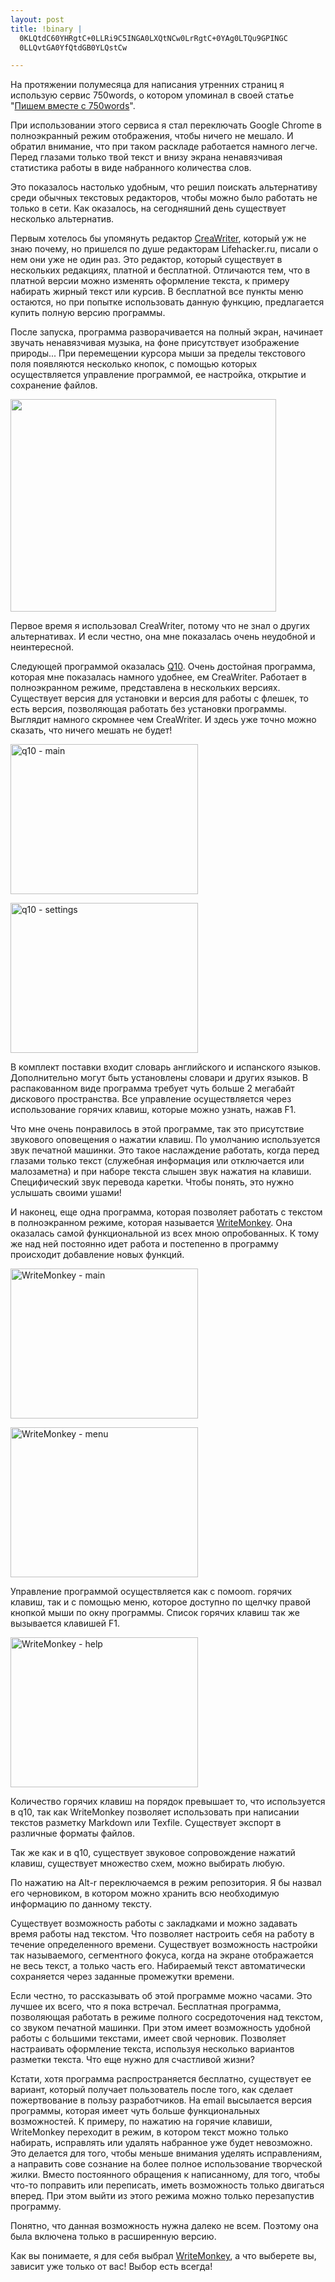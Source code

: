```yaml
--- 
layout: post
title: !binary |
  0KLQtdC60YHRgtC+0LLRi9C5INGA0LXQtNCw0LrRgtC+0YAg0LTQu9GPINGC
  0LLQvtGA0YfQtdGB0YLQstCw

---
```

На протяжении полумесяца для написания утренних страниц я использую сервис 750words, о котором упоминал в своей статье "<a href="http://www.juev.ru/2010/06/19/pishem-vmeste-s-750words/" target="_blank">Пишем вместе с 750words</a>".

При использовании этого сервиса я стал переключать Google Chrome в полноэкранный режим отображения, чтобы ничего не мешало. И обратил внимание, что при таком раскладе работается намного легче. Перед глазами только твой текст и внизу экрана ненавязчивая статистика работы в виде набранного количества слов.

Это показалось настолько удобным, что решил поискать альтернативу среди обычных текстовых редакторов, чтобы можно было работать не только в сети. Как оказалось, на сегодняшний день существует несколько альтернатив.

Первым хотелось бы упомянуть редактор <a href="http://www.creawriter.com/" target="_blank">CreaWriter</a>, который уж не знаю почему, но пришелся по душе редакторам Lifehacker.ru, писали о нем они уже не один раз. Это редактор, который существует в нескольких редакциях, платной и бесплатной. Отличаются тем, что в платной версии можно изменять оформление текста, к примеру набирать жирный текст или курсив. В бесплатной все пункты меню остаются, но при попытке использовать данную функцию, предлагается купить полную версию программы.

После запуска, программа разворачивается на полный экран, начинает звучать ненавязчивая музыка, на фоне присутствует изображение природы... При перемещении курсора мыши за пределы текстового поля появляются несколько кнопок, с помощью которых осуществляется управление программой, ее настройка, открытие и сохранение файлов.

<a href="http://static.juev.ru/2010/06/CreaWriter.png"><img class="aligncenter size-full wp-image-1077" title="CreaWriter" src="http://static.juev.ru/2010/06/CreaWriter.png" alt="" width="425" height="340" /></a>

Первое время я использовал CreaWriter, потому что не знал о других альтернативах. И если честно, она мне показалась очень неудобной и неинтересной.

Следующей программой оказалась <a href="http://www.baara.com/q10/" target="_blank">Q10</a>. Очень достойная программа, которая мне показалась намного удобнее, ем CreaWriter. Работает в полноэкранном режиме, представлена в нескольких версиях. Существует версия для установки и версия для работы с флешек, то есть версия, позволяющая работать без установки программы. Выглядит намного скромнее чем CreaWriter. И здесь уже точно можно сказать, что ничего мешать не будет!

<a href="http://static.juev.ru/2010/06/q10-main.png"><img class="size-medium wp-image-1078" title="q10 - main" src="http://static.juev.ru/2010/06/q10-main-300x240.png" alt="q10 - main" width="300" height="240" /></a>

<a href="http://static.juev.ru/2010/06/q10-settings.png"><img class="size-medium wp-image-1079" title="q10 - settings" src="http://static.juev.ru/2010/06/q10-settings-300x240.png" alt="q10 - settings" width="300" height="240" /></a>

В комплект поставки входит словарь английского и испанского языков. Дополнительно могут быть установлены словари и других языков. В распакованном виде программа требует чуть больше 2 мегабайт дискового пространства. Все управление осуществляется через использование горячих клавиш, которые можно узнать, нажав F1.

Что мне очень понравилось в этой программе, так это присутствие звукового оповещения о нажатии клавиш. По умолчанию используется звук печатной машинки. Это такое наслаждение работать, когда перед глазами только текст (служебная информация или отключается или малозаметна) и при наборе текста слышен звук нажатия на клавиши. Специфический звук перевода каретки. Чтобы понять, это нужно услышать своими ушами!

И наконец, еще одна программа, которая позволяет работать с текстом в полноэкранном режиме, которая называется <a href="http://writemonkey.com/" target="_blank">WriteMonkey</a>. Она оказалась самой функциональной из всех мною опробованных. К тому же над ней постоянно идет работа и постепенно в программу происходит добавление новых функций.

<a href="http://static.juev.ru/2010/06/WriteMonkey-main.png"><img class="size-medium wp-image-1080" title="WriteMonkey - main" src="http://static.juev.ru/2010/06/WriteMonkey-main-300x240.png" alt="WriteMonkey - main" width="300" height="240" /></a>

<a href="http://static.juev.ru/2010/06/WriteMonkey-Settings.png"><img class="size-medium wp-image-1081" title="WriteMonkey - menu" src="http://static.juev.ru/2010/06/WriteMonkey-Settings-300x240.png" alt="WriteMonkey - menu" width="300" height="240" /></a>

Управление программой осуществляется как с помоom. горячих клавиш, так и с помощью меню, которое доступно по щелчку правой кнопкой мыши по окну программы. Список горячих клавиш так же вызывается клавишей F1.

<a href="http://static.juev.ru/2010/06/WriteMonkey-help.png"><img class="size-medium wp-image-1082" title="WriteMonkey - help" src="http://static.juev.ru/2010/06/WriteMonkey-help-300x240.png" alt="WriteMonkey - help" width="300" height="240" /></a>

Количество горячих клавиш на порядок превышает то, что используется в q10, так как WriteMonkey позволяет использовать при написании текстов разметку Markdown или Texfile. Существует экспорт в различные форматы файлов.

Так же как и в q10, существует звуковое сопровождение нажатий клавиш, существует множество схем, можно выбирать любую.

По нажатию на Alt-r переключаемся в режим репозитория. Я бы назвал его черновиком, в котором можно хранить всю необходимую информацию по данному тексту.

Существует возможность работы с закладками и можно задавать время работы над текстом. Что позволяет настроить себя на работу в течение определенного времени. Существует возможность настройки так называемого, сегментного фокуса, когда на экране отображается не весь текст, а только часть его. Набираемый текст автоматически сохраняется через заданные промежутки времени.

Если честно, то рассказывать об этой программе можно часами. Это лучшее их всего, что я пока встречал. Бесплатная программа, позволяющая работать в режиме полного сосредоточения над текстом, со звуком печатной машинки. При этом имеет возможность удобной работы с большими текстами, имеет свой черновик. Позволяет настраивать оформление текста, используя несколько вариантов разметки текста. Что еще нужно для счастливой жизни?

Кстати, хотя программа распространяется бесплатно, существует ее вариант, который получает пользователь после того, как сделает пожертвование в пользу разработчиков. На email высылается версия программы, которая имеет чуть больше функциональных возможностей. К примеру, по нажатию на горячие клавиши, WriteMonkey переходит в режим, в котором текст можно только набирать, исправлять или удалять набранное уже будет невозможно. Это делается для того, чтобы меньше внимания уделять исправлениям, а направить сове сознание на более полное использование творческой жилки. Вместо постоянного обращения к написанному, для того, чтобы что-то поправить или переписать, иметь возможность только двигаться вперед. При этом выйти из этого режима можно только перезапустив программу.

Понятно, что данная возможность нужна далеко не всем. Поэтому она была включена только в расширенную версию.

Как вы понимаете, я для себя выбрал <a href="http://writemonkey.com/" target="_blank">WriteMonkey</a>, а что выберете вы, зависит уже только от вас! Выбор есть всегда!
